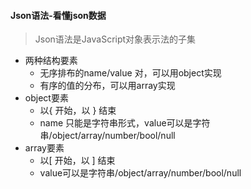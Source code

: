 

#### Json语法-看懂json数据

> Json语法是JavaScript对象表示法的子集

* 两种结构要素
  * 无序排布的name/value 对，可以用object实现
  * 有序的值的分布，可以用array实现
* object要素
  * 以{ 开始，以 } 结束
  * name 只能是字符串形式，value可以是字符串/object/array/number/bool/null
* array要素
  * 以[ 开始，以 ] 结束
  * value可以是字符串/object/array/number/bool/null